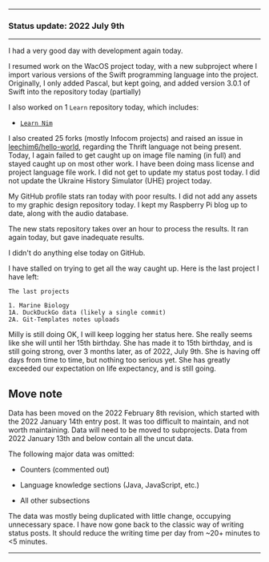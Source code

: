 
***

### Status update: 2022 July 9th

<!--
***

### Status update: 2022 January 14th

***
<!-- F#
F#

Comments
Print
Break
!-->

<!--
#### Counters
!-->

<!-- COUNTERS NEED UPDATE - JULY 30TH 2021 !-->

<!--
Topics
200 followers
Commit calendar hover redesign (forgot to write this for yesterday)
Slow Internet, rationing off certain uploads to save bandwidth and time
!-->

<!-- Verified on 2022 January 1st !-->

<!--🎂 **Days until 2 year GitHub :octocat: anniversary:** `a129` _(as of 2022 January 14th at 00:12:00 am to 11:59:59 pm)_ <!-- COUNTER #1 !-->

<!--:octocat: **GitHub consecutive day count:** `600` _(As of 2022 January 14th at 00:12:00 am to 11:59:59 pm)_ <!-- COUNTER #2 !-->

<!--🐧 **Linux desktop consecutive day count:** `555` _(as of 2022 January 14th at 00:12:00 am to 11:59:59)_  <!-- COUNTER #3 !-->

<!--🪟 **Windows 10 with GitHub consecutive day count:** `45` <!-- (Yes I am aware that the count messed up in the past 2 months. I haven't gotten to fixing it yet) !--> <!--_(as of 2020 July 9th at 00:12:00 am to 11:59:59)_  <!-- COUNTER #4 !-->

<!--🐧 **Ubuntu 20.04 with GitHub consecutive day count:** `555`  _(as of 2022 January 14th at 00:12:00 am to 11:59:59)_  <!-- COUNTER #5 !-->

<!--:atom: **Total amount of original GitHub repositories:** `1,669+o/1681+o` _(as of 2022 January 14th at 00:12:00 am to 11:59:59 pm)_ <!-- COUNTER #6 !-->

<!--_I have noted that GitHub rounds up the total number of each statistic, so when something reaches 50 after the kilo point (once it reaches 1000) it rounds up to the next kilo, so 1050 would be 1100, 1150 would be 1200, and so on._

:atom: o=organizations, total number of non-fork organization repositories: `115` _as of 2022 January 14th 00:12:00 am to 11:59:59 pm)_ <!-- COUNTER #7 !-->

<!--Organization repo count guide

Org repo (non-fork) count

Snap repos: 29 (formula: Org:Seanpm2001-snapcraft minus current.unforked minus 4) (verified count, as of July 21st 2021)

.github.io: 79 (80 when including seanpm2001/seanpm2001/github.io/) (formula: org:Seanpm2001-GitHub-Pages-Collection minus current.unforked minus 4) Verified count (as of July 9th 2021) unverified count (as of July 26th 2021)

Count verification needs to be re-checked - July 13th 2021 ((X1
Count verification needs to be re-checked - July 14th 2021 X2::
Count verification needs to be re-checked - July 15th 2021 X3::
Count verification needs to be re-checked - July 16th 2021 X4::
Count verification needs to be re-checked - July 17th 2021 X5))
No new data for this range, update count verification when ready

:electron: **Repositories created so far this month:** `57+o` _(as of 2022 January 14th at 00:12:00 am to 11:59:59 pm)_ <!-- COUNTER #8 !-->

<!--:shipit: **Organization count:** `770` _(as of 2022 January 14th at 00:12:00 am to 11:59:59 pm)_ <!-- COUNTER #9 !-->

<!--:electron: **Organizations created so far this month:** `10` _(as of 2022 January 14th at 00:12:00 am to 11:59:59 pm)_ <!-- COUNTER #10 !-->
<!--!-->

***

<!-- Todays notes
None
!-->
<!-- Todays additional notes
seanpm2001/WacOS 156 commits
seanpm2001/GitHub_Organization_Info 59 commits
seanpm2001/SeansLifeArchive_Images_AdVenture_Communist_Part3 29 commits
seanpm2001/SeansLifeArchive_Images_AdCap 14 commits
seanpm2001/seanpm2001 13 commits
seanpm2001/Learn-Nim 12 commits
seanpm2001/SeansLifeArchive_Images_AdVenture_Communist_Part2 8 commits
seanpm2001/SeansLifeArchive_Images_AdVenture_Communist 8 commits
seanpm2001/GitHub_Stats_A 5 commits
seanpm2001/SeansLifeArchive_Images_MotorWorld_CarFactory 4 commits
seanpm2001/SeansLifeArchive_Images_ModernSmurfsVillage 4 commits
seanpm2001/SeansLifeArchive_Images_TinyTower 4 commits
seanpm2001/SeansAudioDB 3 commits
seanpm2001/Raspberry-Pi-Network-Setup 2 commits 
!-->

I had a very good day with development again today. <!-- I am still struggling to stay caught up, but I am slowly getting there. It has been a struggle since 2021 December 28th. I made progress on getting caught up, but there are still some projects left. !-->

<!--
I worked on the WacOS project briefly yet again today, working on the following new repositories:

- WhyPadOS
- WhyPadOS 13
- WhyPadOS 14
- WhyPadOS 15
- WhyPadOS 16

I have been putting tons of work into WacOS lately. I made some small updates to the core WacOS source repository today. I created 8 new projects today, of which 6 were forks, and 2 were sources. !-->

<!-- Today was the day of the week where I create organizations. The majority of my time on GitHub went towards creating and documenting organizations. As usual, data for this can be found [here (`GitHub_Organization_Info`)](https://github.com/seanpm2001/GitHub_Organization_Info/) !-->

I resumed work on the WacOS project today, with a new subproject where I import various versions of the Swift programming language into the project. Originally, I only added Pascal, but kept going, and added version 3.0.1 of Swift into the repository today (partially)

I also worked on 1 `Learn` repository today, which includes:

- [`Learn Nim`](https://github.com/seanpm2001/Learn-Nim/)

I also created 25 forks (mostly Infocom projects) and raised an issue in [leechim6/hello-world](https://github.com/leachim6/hello-world/issues/1377/), regarding the Thrift language not being present. Today, I again failed to get caught up on image file naming (in full) and stayed caught up on most other work. I have been doing mass license and project language file work. I did not get to update my status post today. I did not update the Ukraine History Simulator (UHE) project today.

My GitHub profile stats ran today with poor results. I did not add any assets to my graphic design repository today. <!-- I also added several new graphic design assets to my graphic design repository. !--> I kept my Raspberry Pi blog up to date, along with the audio database.

The new stats repository takes over an hour to process the results. It ran again today, but gave inadequate results.

<!-- I recently ordered another new laptop, we got refunded for Dell's failure, and I went with System76. It was a mistake to NOT go with them for all these years. They outperformed Dell on day 1 (price) and then in less than 24 hours, the laptop was already built, and was on its way. What Dell couldn't do in 90+ days, System76 did in less than 24 hours. !--> <!-- I created 9 repositories today, 3 of them are forks, the other 6 were WacOS subsystem home repositories. !--> I didn't do anything else today on GitHub.

<!-- I fell behind on Git-image work (part A & B) !-->

<!--
Today was day 15 of getting back into the project of archiving my programming language knowledge. I only updated the main [Learn](https://github.com/seanpm200/Learn/), I did not update any of the projects other repositories today.
!-->

<!-- Today was day 12 of getting back into the project of archiving my programming language knowledge. I updated the main [Learn](https://github.com/seanpm200/Learn/) project, although I didn't create any new repositories in this category today.!--> <!-- and created repositories for showcasing my knowledge of the following 8 programming langages:

- [x] Isabelle
- [x] Io
- [x] ImageJ
- [x] Inno Setup
- [x] INI
- [x] Inform
- [x] Idris
- [x] IDL
!-->

<!--
I updated the following `learn` language repositories today:

- [x] ImageJ
- [x] Io
- [x] Isabelle
!-->

<!-- I didn't update any other `learn` repositories today. !-->
<!-- I also did mass `IGNORE.md` file deletion in my GitHub image repository again today. !-->

I have stalled on trying to get all the way caught up. Here is the last project I have left:

```text
The last projects

1. Marine Biology
1A. DuckDuckGo data (likely a single commit)
2A. Git-Templates notes uploads
```

Milly is still doing OK, I will keep logging her status here. She really seems like she will until her 15th birthday. She has made it to 15th birthday, and is still going strong, over 3 months later, as of 2022, July 9th. She is having off days from time to time, but nothing too serious yet. She has greatly exceeded our expectation on life expectancy, and is still going.

## Move note

Data has been moved on the 2022 February 8th revision, which started with the 2022 January 14th entry post. It was too difficult to maintain, and not worth maintaining. Data will need to be moved to subprojects. Data from 2022 January 13th and below contain all the uncut data.

The following major data was omitted:

- Counters (commented out)

- Language knowledge sections (Java, JavaScript, etc.)

- All other subsections

The data was mostly being duplicated with little change, occupying unnecessary space. I have now gone back to the classic way of writing status posts. It should reduce the writing time per day from ~20+ minutes to <5 minutes.

***
